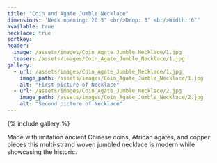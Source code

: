 ```yaml
---
title: "Coin and Agate Jumble Necklace"
dimensions: 'Neck opening: 20.5" <br/>Drop: 3" <br/>Width: 6"'
available: true
necklace: true
sortkey: 
header:
  image: /assets/images/Coin_Agate_Jumble_Necklace/1.jpg
  teaser: /assets/images/Coin_Agate_Jumble_Necklace/1.jpg
gallery:
  - url: /assets/images/Coin_Agate_Jumble_Necklace/1.jpg
    image_path: /assets/images/Coin_Agate_Jumble_Necklace/1.jpg
    alt: "First picture of Necklace"
  - url: /assets/images/Coin_Agate_Jumble_Necklace/2.jpg
    image_path: /assets/images/Coin_Agate_Jumble_Necklace/2.jpg
    alt: "Second picture of Necklace"
---
```



{% include gallery %}

Made with imitation ancient Chinese coins, African agates, and copper pieces this multi-strand woven jumbled necklace is modern while showcasing the historic.